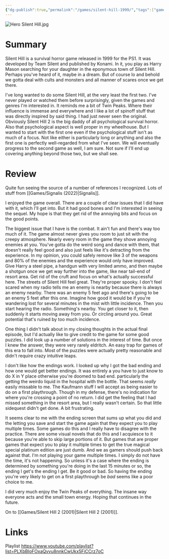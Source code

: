 ```yaml
---
{"dg-publish":true,"permalink":"/games/silent-hill-1999/","tags":["games","LP"],"created":"2024-05-21","updated":"2025-06-03"}
---
```



![Hero Silent Hill.jpg](/img/user/Attachments/Hero%20Silent%20Hill.jpg)

# Summary

Silent Hill is a survival horror game released in 1999 for the PS1. It was developed by Team Silent and published by Konami. In it, you play as Harry Mason searching for your daughter in the eponymous town of Silent Hill. Perhaps you've heard of it, maybe in a dream. But of course lo and behold we gotta deal with cults and monsters and all manner of scares once we get there.

I've long wanted to do some Silent Hill, at the very least the first two. I've never played or watched them before surprisingly, given the games and genres I'm interested in. It reminds me a bit of Twin Peaks. Where their influence is immense and everywhere and I like a lot of spinoff stuff that was directly inspired by said thing. I had just never seen the original. Obviously Silent Hill 2 is the big daddy of all psychological survival horror. Also that psychological aspect is well proper in my wheelhouse. But I wanted to start with the first one even if the psychological stuff isn't as much of a focus. Not like either is particularly long or anything and also the first one is perfectly well-regarded from what I've seen. We will eventually progress to the second game as well, I am sure. Not sure if I'll end up covering anything beyond those two, but we shall see.

# Review

Quite fun seeing the source of a number of references I recognized. Lots of stuff from [[Games/Signalis (2022)\|Signalis]].

I enjoyed the game overall. There are a couple of clear issues that I did have with it, which I'll get into. But it had good bones and I'm interested in seeing the sequel. My hope is that they get rid of the annoying bits and focus on the good points.

The biggest issue that I have is the combat. It ain't fun and there's way too much of it. The game almost never gives you room to just sit with the creepy atmosphere. Nearly every room in the game they shove annoying enemies at you. You've gotta do the weird song and dance with them, that doesn't really feel good and also just feels like it's detracting from the experience. In my opinion, you could safely remove like 3 of the weapons and 80% of the enemies and the experience would only have improved. Give Harry a steel pipe, a handgun with very limited ammo, and then maybe a shotgun once we get way further into the game, like near tail-end of resort area. Get rid of the cruft and focus on what's actually successful here. The streets of Silent Hill feel great. They're proper spooky. I don't feel scared when my radio tells me an enemy is nearby because there is always an enemy nearby. There was an enemy 5 feet ago and there's going to be an enemy 5 feet after this one. Imagine how good it would be if you're wandering lost for several minutes in the mist with little incidence. Then you start hearing the radio. Something's nearby. You get closer to it, then suddenly it starts moving away from you. Or circling around you. Great potential that's ruined by too much incidence.

One thing I didn't talk about in my closing thoughts in the actual final episode, but I'd actually like to give credit to the game for some good puzzles. I did look up a number of solutions in the interest of time. But once I knew the answer, they were very rarely eldritch. An easy trap for games of this era to fall into. Most of the puzzles were actually pretty reasonable and didn't require crazy intuitive leaps.

I don't like how the endings work. I looked up why I got the bad ending and how one would get better endings. It was entirely a you have to just know to do X in Y place otherwise you're doomed to bad end. particularly the getting the weirdo liquid in the hospital with the bottle. That seems *really* easily missable to me. The Kaufmann stuff I will accept as being easier to do on a first playthrough. Though in my defense, there's no indication for where you're crossing a point of no return. I did get the feeling that I had missed something in the resort area, but I really wasn't certain. So that little sidequest didn't get done. A bit frustrating.

It seems clear to me with the ending screen that sums up what you did and the letting you save and start the game again that they expect you to play multiple times. Some games do this and I really have to disagree with the practice. There are some visual novels that do this and I acquiesce to it because you're able to skip large portions of it. But games that are proper games that expect you to play it multiple times to get the true magical special platinum edition are just dumb. And we as gamers should push back against that. I'm not playing your game multiple times. I simply do not have the time, it's not happening. So unless it's a case where the ending is determined by something you're doing in the last 15 minutes or so, the ending I get's the ending I get. Be it good or bad. So having the ending you're very likely to get on a first playthrough be *bad* seems like a poor choice to me.

I did very much enjoy the Twin Peaks of everything. The insane way everyone acts and the small town energy. Hoping that continues in the future.

On to [[Games/Silent Hill 2 (2001)\|Silent Hill 2 (2001)]].

# Links

Playlist https://www.youtube.com/playlist?list=PLXbBIoFOxaQvvu8nnkCwUkx5FiCCrz7oC
